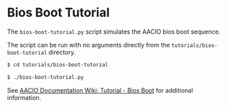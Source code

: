 # Bios Boot Tutorial

The `bios-boot-tutorial.py` script simulates the AACIO bios boot sequence.

The script can be run with no arguments directly from the `tutorials/bios-boot-tutorial` directory.

```bash
$ cd tutorials/bios-boot-tutorial

$ ./bios-boot-tutorial.py
```

See [AACIO Documentation Wiki: Tutorial - Bios Boot](https://github.com/AcuteAngleCloud/Acute-Angle-Chain/wiki/Tutorial-Bios-Boot-Sequence) for additional information.
